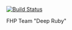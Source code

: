 [![Build Status](https://travis-ci.org/deepruby/chess.svg?branch=master)](https://travis-ci.org/deepruby/chess)


FHP Team "Deep Ruby"